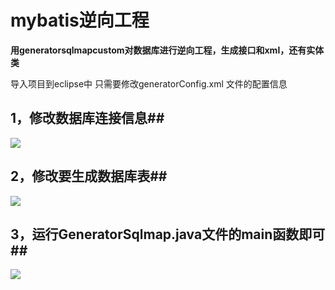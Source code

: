 # mybatis逆向工程 #

**用generatorsqlmapcustom对数据库进行逆向工程，生成接口和xml，还有实体类**


导入项目到eclipse中
只需要修改generatorConfig.xml 文件的配置信息

##  1，修改数据库连接信息##

![](https://i.imgur.com/z4MLKu1.png)

##  2，修改要生成数据库表##
![](https://i.imgur.com/Ma0nUS6.png)

##  3，运行GeneratorSqlmap.java文件的main函数即可##
![](https://i.imgur.com/JvrkZwL.png)



